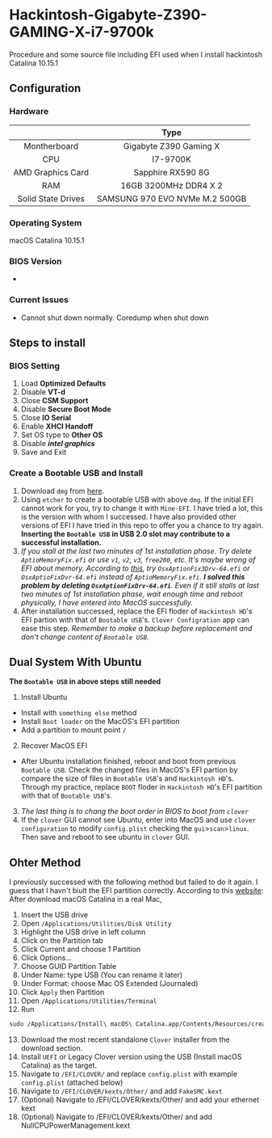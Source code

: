 # Hackintosh-Gigabyte-Z390-GAMING-X-i7-9700k
Procedure and some source file including EFI used when I install hackintosh Catalina 10.15.1

## Configuration

### Hardware 

|   |  Type |
| :------------: | :------------: |
| Montherboard | Gigabyte Z390 Gaming X  |
| CPU |  I7-9700K |
| AMD Graphics Card | Sapphire RX590 8G |
| RAM |  16GB 3200MHz DDR4 X 2 |
| Solid State Drives | SAMSUNG 970 EVO NVMe M.2 500GB |


### Operating System
macOS Catalina 10.15.1

### BIOS Version
- 

### Current Issues
- Cannot shut down normally. Coredump when shut down

## Steps to install

### BIOS Setting
1. Load __Optimized Defaults__
2. Disable __VT-d__
3. Close __CSM Support__
4. Disable __Secure Boot Mode__
5. Close __IO Serial__
6. Enable __XHCI Handoff__
7. Set OS type to __Other OS__
8. Disable *__intel graphics__*
9. Save and Exit

### Create a Bootable USB and Install
1. Download `dmg` from [here](https://blog.daliansky.net/macOS-Catalina-10.15.1-19B88-Release-version-with-Clover-5098-original-image-Double-EFI-Version.html).
2. Using `etcher` to create a bootable USB with above `dmg`. If the initial EFI cannot work for you, try to change it with `Mine-EFI`. I have tried a lot, this is the version with whom I successed. I have also provided other versions of EFI I have tried in this repo to offer you a chance to try again. __Inserting the `Bootable USB` in USB 2.0 slot may contribute to a successful installation.__
3. *If you stall at the last two minutes of 1st installation phase. Try delete `AptioMemoryFix.efi` or use `v1`, `v2`, `v3`, `free200`, etc. It's maybe wrong of EFI about memory. According to [this](http://bbs.pcbeta.com/viewthread-1799596-2-1.html), try `OsxAptionFix3Drv-64.efi` or `OsxAptioFixDvr-64.efi` instead of `AptioMemoryFix.efi`. __I solved this problem by deleting `OsxAptionFixDrv-64.efi`__. Even if it still stalls at last two minutes of 1st installation phase, wait enough time and reboot physically, I have entered into MacOS successfully.* 
4. After installation successed, replace the EFI floder of `Hackintosh HD`'s EFI partion with that of `Bootable USB`'s. `Clover Configration` app can ease this step. _Remember to make a backup before replacement and don't change content of `Bootable USB`._

## Dual System With Ubuntu
__The `Bootable USB` in above steps still needed__
1. Install Ubuntu
- Install with `something else` method
- Install `Boot loader` on the MacOS's EFI partition
- Add a partition to mount point `/`

2. Recover MacOS EFI
- After Ubuntu installation finished, reboot and boot from previous `Bootable USB`. Check the changed files in MacOS's EFI partion by compare the size of files in `Bootable USB`'s and `Hackintosh HD`'s. Through my practice, replace `BOOT` floder in `Hackintosh HD`'s EFI partition with that of `Bootable USB`'s.

3. *The last thing is to chang the boot order in BIOS to boot from `clover`*
4. If the `clover` GUI cannot see Ubuntu, enter into MacOS and use `clover configuration` to modify `config.plist` checking the `gui`>`scan`>`linux`. Then save and reboot to see ubuntu in `clover` GUI.

## Ohter Method
I previously successed with the following method but failed to do it again. I guess that I havn't biult the EFI partition correctly.
According to this [website](https://www.tonymacx86.com/threads/how-to-create-a-macos-catalina-public-beta-installation-usb.278188/):
After download macOS Catalina in a real Mac,
1. Insert the USB drive
2. Open `/Applications/Utilities/Disk Utility`
3. Highlight the USB drive in left column
4. Click on the Partition tab
5. Click Current and choose 1 Partition
6. Click Options...
7. Choose GUID Partition Table
8. Under Name: type USB (You can rename it later)
9. Under Format: choose Mac OS Extended (Journaled)
10. Click `Apply` then Partition
11. Open `/Applications/Utilities/Terminal`
12. Run
```bash
sudo /Applications/Install\ macOS\ Catalina.app/Contents/Resources/createinstallmedia --volume /Volumes/USB /Applications/Install\ macOS\ Catalina.app --nointeraction
```
13. Download the most recent standalone `Clover` installer from the download section.
14. Install `UEFI` or Legacy Clover version using the USB (Install macOS Catalina) as the target.
15. Navigate to `/EFI/CLOVER/` and replace `config.plist` with example `config.plist` (attached below)
16. Navigate to `/EFI/CLOVER/kexts/Other/` and add `FakeSMC.kext`
17. (Optional) Navigate to /EFI/CLOVER/kexts/Other/ and add your ethernet kext
18. (Optional) Navigate to /EFI/CLOVER/kexts/Other/ and add NullCPUPowerManagement.kext
